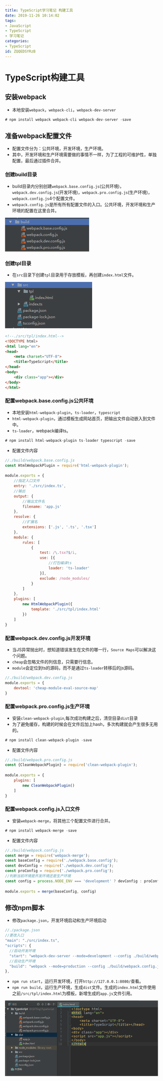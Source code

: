 ```yaml
---
title: TypeScript学习笔记 构建工具
date: 2019-11-26 10:14:02
tags:
- JavaScript
- TypeScript
- 学习笔记
categories:
- TypeScript
id: ZQQEDSYRzB
---
```

# TypeScript构建工具

## 安装webpack

- 本地安装`webpack`，`webpack-cli`，`webpack-dev-server`
```js
# npm install webpack webpack-cli webpack-dev-server -save
```

## 准备webpack配置文件

- 配置文件分为：公共环境，开发环境，生产环境。
- 其中，开发环境和生产环境需要做的事情不一样，为了工程的可维护性，单独配置，最后通过插件合并。

### 创建build目录
- build目录内分别创建`webpack.base.config.js`(公共环境)，`webpack.dev.config.js`(开发环境)，`webpack.pro.config.js`(生产环境)，`webpack.config.js`4个配置文件。
- `webpack.config.js`是所有所有配置文件的入口。公共环境，开发环境和生产环境的配置在这里合并。

![](TypeScript学习笔记2/1.png)

### 创建tpl目录

- 在`src`目录下创建`tpl`目录用于存放模板，再创建`index.html`文件。

![](TypeScript学习笔记2/2.png)

```html
<!--./src/tpl/index.html-->
<!DOCTYPE html>
<html lang="en">
<head>
    <meta charset="UTF-8">
    <title>TypeScript</title>
</head>
<body>
    <div class="app"></div>
</body>
</html>
```

### 配置webpack.base.config.js公共环境

- 本地安装`html-webpack-plugin`，`ts-loader`，`typescript`
- `html-webpack-plugin`，通过模板生成网站首页，把输出文件自动嵌入到文件中。
- `ts-loader`，webpack编译ts。

```js
# npm install html-webpack-plugin ts-loader typescript -save
```

- 配置文件内容

```js
//./build/webpack.base.config.js
const HtmlWebpackPlugin = require('html-webpack-plugin');

module.exports = {
    //指定入口文件
    entry: './src/index.ts',
    //输出
    output: {
        //输出文件名
        filename: 'app.js'
    },
    resolve: {
        //扩展名
        extensions: ['.js', '.ts', '.tsx']
    },
    module: {
        rules: [
            {
                test: /\.tsx?$/i,
                use: [{
                    //打包编译ts
                    loader: 'ts-loader'
                }],
                exclude: /node_modules/
            }
        ]
    },
    plugins: [
        new HtmlWebpackPlugin({
            template: './src/tpl/index.html'
        })
    ]
}
```

### 配置webpack.dev.config.js开发环境

- 当JS异常抛出时，想知道错误发生在文件的哪一行，`Source Maps`可以解决这个问题。
- `cheap`会忽略文件的列信息，只需要行信息。
- `module`会定位到ts的源码，而不是通过`ts-loader`转移后的js源码。

```js
//./build/webpack.dev.config.js
module.exports = {
    devtool: 'cheap-module-eval-source-map'
}
```

### 配置webpack.pro.config.js生产环境

- 安装`clean-webpack-plugin`,每次成功构建之后，清空目录`dist`目录
- 为了避免缓存，构建的时候会在文件后加上hash，多次构建就会产生很多无用的。

```js
# npm install clean-webpack-plugin -save
```
- 配置文件内容

```js
//./build/webpack.pro.config.js
const {CleanWebpackPlugin} = require('clean-webpack-plugin');

module.exports = {
    plugins: [
        new CleanWebpackPlugin()
    ]
}
```

### 配置webpack.config.js入口文件

- 安装`webpack-merge`，将其他三个配置文件进行合并。

```js
# npm install webpack-merge -save
```

- 配置文件内容

```js
//./build/webpack.config.js
const merge = require('webpack-merge');
const baseConfig = require('./webpack.base.config');
const devConfig = require('./webpack.dev.config');
const proConfig = require('./webpack.pro.config');
//判断当前环境是开发环境还是生产环境
const config = process.NODE_ENV === 'development' ? devConfig : proConfig

module.exports = merge(baseConfig, config)
```

## 修改npm脚本

- 修改`package.json`，开发环境启动和生产环境启动

```js
//./package.json
//更改入口
"main": "./src/index.ts",
"scripts": {
  //启动开发环境
  "start": "webpack-dev-server --mode=development --config ./build/webpack.config.js",
  //启动生产环境
  "build": "webpack --mode=production --config ./build/webpack.config.js",
},
```

- `npm run start`，运行开发环境，打开`http://127.0.0.1:8080/`查看。
- `npm run build`，运行生产环境，生成`dist`文件。生成的`index.html`文件使用之前`/src/tpl/index.html`为模板，新增生成的`app.js`文件引用。

![](TypeScript学习笔记2/3.png)